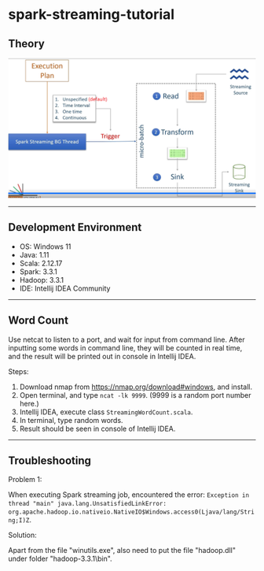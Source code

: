 # spark-streaming-tutorial

## Theory

![spark-stream-processing-model.png](img/spark-stream-processing-model.png)

---

## Development Environment

- OS: Windows 11
- Java: 1.11
- Scala: 2.12.17
- Spark: 3.3.1
- Hadoop: 3.3.1
- IDE: Intellij IDEA Community

---

## Word Count

Use netcat to listen to a port, and wait for input from command line. After inputting some words in command line, they will be counted in real time, and the result will be printed out in console in Intellij IDEA.

Steps: 

1. Download nmap from https://nmap.org/download#windows, and install. 
2. Open terminal, and type `ncat -lk 9999`. (9999 is a random port number here.)
3. Intellij IDEA, execute class `StreamingWordCount.scala`.
4. In terminal, type random words. 
5. Result should be seen in console of Intellij IDEA.

---

## Troubleshooting

Problem 1:

When executing Spark streaming job, encountered the error: `Exception in thread "main" java.lang.UnsatisfiedLinkError: org.apache.hadoop.io.nativeio.NativeIO$Windows.access0(Ljava/lang/String;I)Z`.

Solution: 

Apart from the file "winutils.exe", also need to put the file "hadoop.dll" under folder "hadoop-3.3.1\bin".
